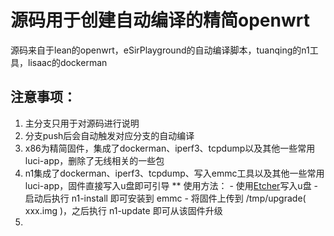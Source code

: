 # 源码用于创建自动编译的精简openwrt

源码来自于lean的openwrt，eSirPlayground的自动编译脚本，tuanqing的n1工具，lisaac的dockerman

## 注意事项：

1. 主分支只用于对源码进行说明
2. 分支push后会自动触发对应分支的自动编译
3. x86为精简固件，集成了dockerman、iperf3、tcpdump以及其他一些常用luci-app，删除了无线相关的一些包
4. n1集成了dockerman、iperf3、tcpdump、写入emmc工具以及其他一些常用luci-app，固件直接写入u盘即可引导
  ** 使用方法：
								- 使用[Etcher](https://www.balena.io/etcher/)写入u盘
								- 启动后执行 n1-install 即可安装到 emmc
								- 将固件上传到 /tmp/upgrade( xxx.img )，之后执行 n1-update 即可从该固件升级
5. 

